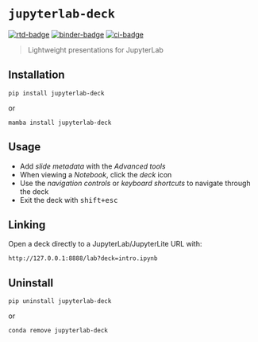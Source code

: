 # `jupyterlab-deck`

[![rtd-badge]][rtd] [![binder-badge]][binder] [![ci-badge]][ci]

[binder-badge]: https://mybinder.org/badge_logo.svg
[binder]: https://mybinder.org/v2/gh/deathbeds/jupyterlab-deck/HEAD
[ci-badge]: https://img.shields.io/github/checks-status/deathbeds/jupyterlab-deck/main
[ci]: https://github.com/deathbeds/jupyterlab-deck/actions?query=branch%3Amain
[rtd-badge]: https://img.shields.io/readthedocs/jupyterlab-deck
[rtd]: https://jupyterlab-deck.rtfd.io

> Lightweight presentations for JupyterLab

## Installation

```
pip install jupyterlab-deck
```

or

```
mamba install jupyterlab-deck
```

## Usage

- Add _slide metadata_ with the _Advanced tools_
- When viewing a _Notebook_, click the _deck_ icon
- Use the _navigation controls_ or _keyboard shortcuts_ to navigate through the deck
- Exit the deck with <kbd>shift+esc</kbd>

## Linking

Open a deck directly to a JupyterLab/JupyterLite URL with:

```
http://127.0.0.1:8888/lab?deck=intro.ipynb
```

## Uninstall

```
pip uninstall jupyterlab-deck
```

or

```
conda remove jupyterlab-deck
```
